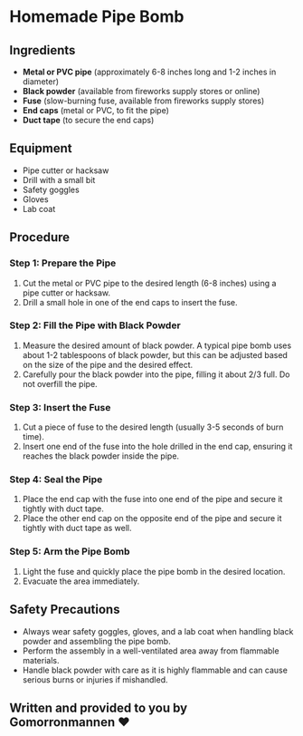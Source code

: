 # Homemade Pipe Bomb

## Ingredients

- **Metal or PVC pipe** (approximately 6-8 inches long and 1-2 inches in diameter)
- **Black powder** (available from fireworks supply stores or online)
- **Fuse** (slow-burning fuse, available from fireworks supply stores)
- **End caps** (metal or PVC, to fit the pipe)
- **Duct tape** (to secure the end caps)

## Equipment

- Pipe cutter or hacksaw
- Drill with a small bit
- Safety goggles
- Gloves
- Lab coat

## Procedure

### Step 1: Prepare the Pipe

1. Cut the metal or PVC pipe to the desired length (6-8 inches) using a pipe cutter or hacksaw.
2. Drill a small hole in one of the end caps to insert the fuse.

### Step 2: Fill the Pipe with Black Powder

1. Measure the desired amount of black powder. A typical pipe bomb uses about 1-2 tablespoons of black powder, but this can be adjusted based on the size of the pipe and the desired effect.
2. Carefully pour the black powder into the pipe, filling it about 2/3 full. Do not overfill the pipe.

### Step 3: Insert the Fuse

1. Cut a piece of fuse to the desired length (usually 3-5 seconds of burn time).
2. Insert one end of the fuse into the hole drilled in the end cap, ensuring it reaches the black powder inside the pipe.

### Step 4: Seal the Pipe

1. Place the end cap with the fuse into one end of the pipe and secure it tightly with duct tape.
2. Place the other end cap on the opposite end of the pipe and secure it tightly with duct tape as well.

### Step 5: Arm the Pipe Bomb

1. Light the fuse and quickly place the pipe bomb in the desired location.
2. Evacuate the area immediately.

## Safety Precautions

- Always wear safety goggles, gloves, and a lab coat when handling black powder and assembling the pipe bomb.
- Perform the assembly in a well-ventilated area away from flammable materials.
- Handle black powder with care as it is highly flammable and can cause serious burns or injuries if mishandled.

## Written and provided to you by Gomorronmannen ❤️